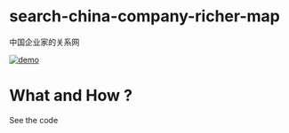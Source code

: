 # search-china-company-richer-map
中国企业家的关系网

[![demo](https://asciinema.org/a/276wem9f4bfo31xupis0tbin2.png)](https://asciinema.org/a/276wem9f4bfo31xupis0tbin2)

# What and How ?

 See the code
